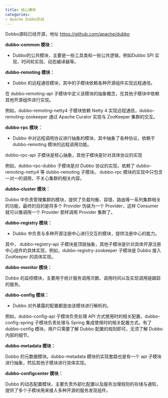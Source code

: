```yaml
---
title: 核心模块
categories: 
- Apache Dubbo实战
---
```


Dobbo源码已经开源，地址 https://github.com/apache/dubbo

**dubbo-common 模块：**

* Dubbo的公共模块，主要是一些工具类和一些公共逻辑，例如Dubbo SPI 实现、时间轮实现、动态编译器等。

**dubbo-remoting 模块：**

* Dubbo 的远程通信模块，其中的子模块依赖各种开源组件实现远程通信。

在 dubbo-remoting-api 子模块中定义该模块的抽象概念，在其他子模块中依赖其他开源组件进行实现。

例如，dubbo-remoting-netty4 子模块依赖 Netty 4 实现远程通信，dubbo-remoting-zookeeper 通过 Apache Curator 实现与 ZooKeeper 集群的交互。

**dubbo-rpc 模块：**

* Dubbo 中对远程调用协议进行抽象的模块，其中抽象了各种协议，依赖于 dubbo-remoting 模块的远程调用功能。

dubbo-rpc-api 子模块是核心抽象，其他子模块是针对具体协议的实现

例如，dubbo-rpc-dubbo 子模块是对 Dubbo 协议的实现，依赖了 dubbo-remoting-netty4 等 dubbo-remoting 子模块。 dubbo-rpc 模块的实现中只包含一对一的调用，不关心集群的相关内容。

**dubbo-cluster 模块：**

Dubbo 中负责管理集群的模块，提供了负载均衡、容错、路由等一系列集群相关的功能，最终的目的是将多个 Provider 伪装为一个 Provider，这样 Consumer 就可以像调用一个 Provider 那样调用 Provider 集群了。

**dubbo-registry 模块：**

* Dubbo 中负责与多种开源注册中心进行交互的模块，提供注册中心的能力。

其中， dubbo-registry-api 子模块是顶层抽象，其他子模块是针对具体开源注册中心组件的具体实现，例如，dubbo-registry-zookeeper 子模块是 Dubbo 接入 ZooKeeper 的具体实现。

**dubbo-monitor 模块：**

Dubbo 的监控模块，主要用于统计服务调用次数、调用时间以及实现调用链跟踪的服务。

**dubbo-config 模块：**

* Dubbo 对外暴露的配置都是由该模块进行解析的。

例如，dubbo-config-api 子模块负责处理 API 方式使用时的相关配置，dubbo-config-spring 子模块负责处理与 Spring 集成使用时的相关配置方式。有了 dubbo-config 模块，用户只需要了解 Dubbo 配置的规则即可，无须了解 Dubbo 内部的细节。

**dubbo-metadata 模块：**

Dubbo 的元数据模块。dubbo-metadata 模块的实现套路也是有一个 api 子模块进行抽象，然后其他子模块进行具体实现。

**dubbo-configcenter 模块：**

Dubbo 的动态配置模块，主要负责外部化配置以及服务治理规则的存储与通知，提供了多个子模块用来接入多种开源的服务发现组件。